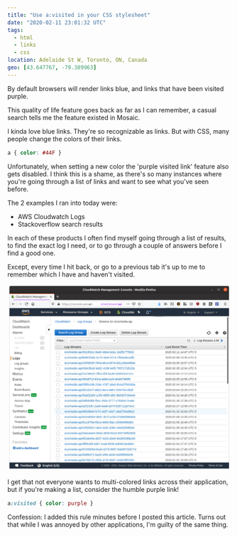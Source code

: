 ```yaml
---
title: "Use a:visited in your CSS stylesheet"
date: "2020-02-11 23:01:32 UTC"
tags:
  - html
  - links
  - css
location: Adelaide St W, Toronto, ON, Canada
geo: [43.647767, -79.389963]
---
```



By default browsers will render links blue, and links that have been visited
purple.

This quality of life feature goes back as far as I can remember, a casual
search tells me the feature existed in Mosaic.

I kinda love blue links. They're so recognizable as links. But with CSS, many
people change the colors of their links.

```css
a { color: #44F }
```

Unfortunately, when setting a new color the 'purple visited link' feature also
gets disabled. I think this is a shame, as there's so many instances where
you're going through a list of links and want to see what you've seen before.

The 2 examples I ran into today were:

* AWS Cloudwatch Logs
* Stackoverflow search results

In each of these products I often find myself going through a list of results,
to find the exact log I need, or to go through a couple of answers before I find
a good one.

Except, every time I hit back, or go to a previous tab it's up to me to remember
which I have and haven't visited.

<img src="/assets/posts/aws.png" style="max-width: 100%" alt="AWS Cloudwatch logs" />

I get that not everyone wants to multi-colored links across their application,
but if you're making a list, consider the humble purple link!

```css
a:visited { color: purple }
```

Confession: I added this rule minutes before I posted this article. Turns out
that while I was annoyed by other applications, I'm guilty of the same thing.
